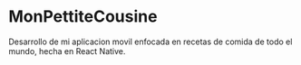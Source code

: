 # MonPettiteCousine
Desarrollo de mi aplicacion movil enfocada en recetas de comida de todo el mundo, hecha en React Native.
